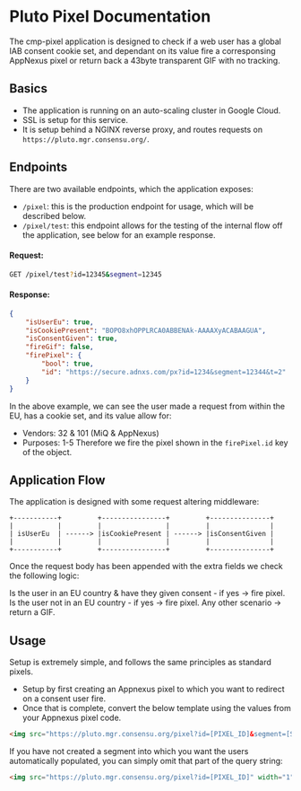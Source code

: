 # Pluto Pixel Documentation
The cmp-pixel application is designed to check if a web user has a global IAB consent cookie set, and dependant on its value fire a corresponsing AppNexus pixel or return back a 43byte transparent GIF with no tracking.

## Basics
- The application is running on an auto-scaling cluster in Google Cloud.
- SSL is setup for this service.
- It is setup behind a NGINX reverse proxy, and routes requests on `https://pluto.mgr.consensu.org/`.

## Endpoints
There are two available endpoints, which the application exposes:
- `/pixel`: this is the production endpoint for usage, which will be described below.
- `/pixel/test`: this endpoint allows for the testing of the internal flow off the application, see below for an example response.

#### Request:
```bash
GET /pixel/test?id=12345&segment=12345
```

#### Response:
```json
{
    "isUserEu": true,
    "isCookiePresent": "BOPO8xhOPPLRCA0ABBENAk-AAAAXyACABAAGUA",
    "isConsentGiven": true,
    "fireGif": false,
    "firePixel": {
        "bool": true,
        "id": "https://secure.adnxs.com/px?id=1234&segment=12344&t=2"
    }
}
```
In the above example, we can see the user made a request from within the EU, has a cookie set, and its value allow for:
- Vendors: 32 & 101 (MiQ & AppNexus)
- Purposes: 1-5
Therefore we fire the pixel shown in the `firePixel.id` key of the object. 

## Application Flow
The application is designed with some request altering middleware:
```
+-----------+         +----------------+         +---------------+
|           |         |                |         |               |
| isUserEu  | ------> |isCookiePresent | ------> |isConsentGiven |
|           |         |                |         |               |
+-----------+         +----------------+         +---------------+
```
Once the request body has been appended with the extra fields we check the following logic:

Is the user in an EU country & have they given consent - if yes -> fire pixel.
Is the user not in an EU country - if yes -> fire pixel.
Any other scenario -> return a GIF.

## Usage

Setup is extremely simple, and follows the same principles as standard pixels.
- Setup by first creating an Appnexus pixel to which you want to redirect on a consent user fire.
- Once that is complete, convert the below template using the values from your Appnexus pixel code.

```html
<img src="https://pluto.mgr.consensu.org/pixel?id=[PIXEL_ID]&segment=[SEGMENT_ID]" width="1" height="1">
```

If you have not created a segment into which you want the users automatically populated, you can simply omit that part of the query string:

```html
<img src="https://pluto.mgr.consensu.org/pixel?id=[PIXEL_ID]" width="1" height="1">
```